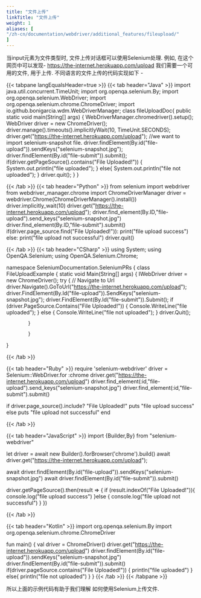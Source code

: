 ```yaml
---
title: "文件上传"
linkTitle: "文件上传"
weight: 1
aliases: [
"/zh-cn/documentation/webdriver/additional_features/fileupload/"
]
---
```


当input元素为文件类型时,
文件上传对话框可以使用Selenium处理. 
例如, 在这个网页中可以发现-  https://the-internet.herokuapp.com/upload
我们需要一个可用的文件, 
用于上传. 
不同语言的文件上传的代码实现如下 - 


{{< tabpane langEqualsHeader=true >}}
  {{< tab header="Java" >}}
import java.util.concurrent.TimeUnit;
import org.openqa.selenium.By;
import org.openqa.selenium.WebDriver;
import org.openqa.selenium.chrome.ChromeDriver;
import io.github.bonigarcia.wdm.WebDriverManager;
class fileUploadDoc{
	public static void main(String[] args) {
		WebDriverManager.chromedriver().setup();
		WebDriver driver = new ChromeDriver();
		driver.manage().timeouts().implicitlyWait(10, TimeUnit.SECONDS);
		driver.get("https://the-internet.herokuapp.com/upload");
		//we want to import selenium-snapshot file. 
		driver.findElement(By.id("file-upload")).sendKeys("selenium-snapshot.jpg");
		driver.findElement(By.id("file-submit")).submit();
		if(driver.getPageSource().contains("File Uploaded!")) {
			System.out.println("file uploaded");
		}
		else{
				System.out.println("file not uploaded");
			}
		driver.quit();
	}
}

  {{< /tab >}}
  {{< tab header="Python" >}}
from selenium import webdriver
from webdriver_manager.chrome import ChromeDriverManager
driver = webdriver.Chrome(ChromeDriverManager().install())
driver.implicitly_wait(10)
driver.get("https://the-internet.herokuapp.com/upload");
driver.find_element(By.ID,"file-upload").send_keys("selenium-snapshot.jpg")
driver.find_element(By.ID,"file-submit").submit()
if(driver.page_source.find("File Uploaded!")):
    print("file upload success")
else:
    print("file upload not successful")
driver.quit()

  {{< /tab >}}
  {{< tab header="CSharp" >}}
using System;
using OpenQA.Selenium;
using OpenQA.Selenium.Chrome;

namespace SeleniumDocumentation.SeleniumPRs
{
    class FileUploadExample
    {
        static void Main(String[] args)
        {
            IWebDriver driver = new ChromeDriver();
            try
            {
                // Navigate to Url
                driver.Navigate().GoToUrl("https://the-internet.herokuapp.com/upload");
                driver.FindElement(By.Id("file-upload")).SendKeys("selenium-snapshot.jpg");
                driver.FindElement(By.Id("file-submit")).Submit();
                if (driver.PageSource.Contains("File Uploaded!"))
                {
                    Console.WriteLine("file uploaded");
                }
                else
                {
                    Console.WriteLine("file not uploaded");
                }
                driver.Quit();

            }

            }
}

  {{< /tab >}}
 
{{< tab header="Ruby" >}}
require 'selenium-webdriver'
driver = Selenium::WebDriver.for :chrome
driver.get("https://the-internet.herokuapp.com/upload")
driver.find_element(:id,"file-upload").send_keys("selenium-snapshot.jpg")
driver.find_element(:id,"file-submit").submit()

if driver.page_source().include? "File Uploaded!"
  puts "file upload success"
else
  puts "file upload not successful"
end

  {{< /tab >}}
  
{{< tab header="JavaScript" >}}
import {Builder,By} from "selenium-webdriver"


let driver = await new Builder().forBrowser('chrome').build()
await driver.get("https://the-internet.herokuapp.com/upload");

await driver.findElement(By.id("file-upload")).sendKeys("selenium-snapshot.jpg")
await driver.findElement(By.id("file-submit")).submit()

driver.getPageSource().then(result => {
    if (result.indexOf("File Uploaded!")){
        console.log("file upload success")
    }else {
        console.log("file upload not successful")
    }
})
  
{{< /tab >}}

{{< tab header="Kotlin" >}}
import org.openqa.selenium.By
import org.openqa.selenium.chrome.ChromeDriver

fun main() {
    val driver = ChromeDriver()
    driver.get("https://the-internet.herokuapp.com/upload")
    driver.findElement(By.id("file-upload")).sendKeys("selenium-snapshot.jpg")
    driver.findElement(By.id("file-submit")).submit()
    if(driver.pageSource.contains("File Uploaded!")) {
        println("file uploaded")
    }
    else{
        println("file not uploaded")
    }
}
{{< /tab >}}
{{< /tabpane >}}

所以上面的示例代码有助于我们理解
如何使用Selenium上传文件. 
